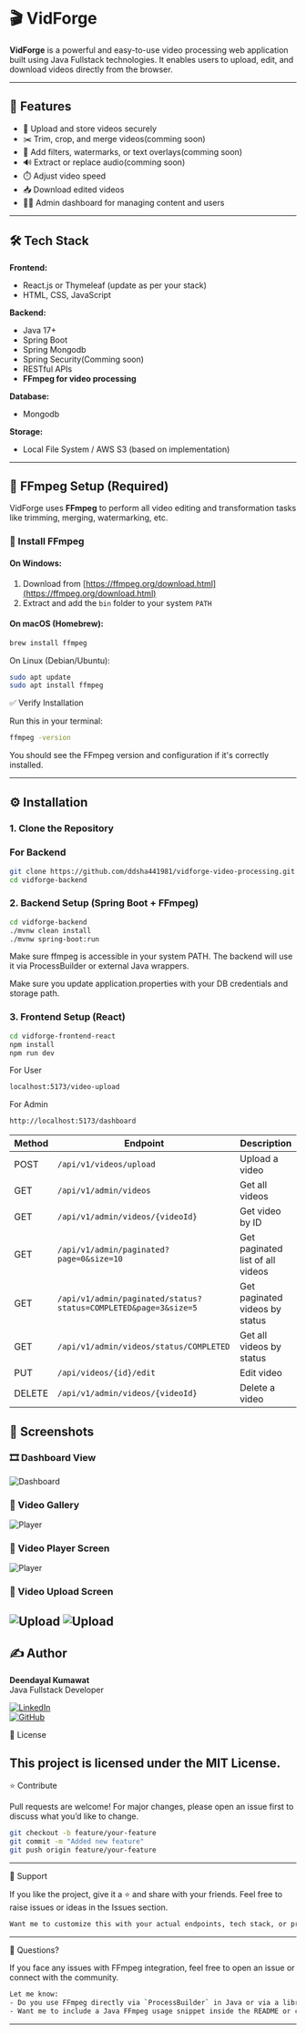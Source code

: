 # 🎬 VidForge

**VidForge** is a powerful and easy-to-use video processing web application built using Java Fullstack technologies. It enables users to upload, edit, and download videos directly from the browser.

---

## 🚀 Features

- 📁 Upload and store videos securely
- ✂️ Trim, crop, and merge videos(comming soon)
- 🎨 Add filters, watermarks, or text overlays(comming soon)
- 🔊 Extract or replace audio(comming soon)
- ⏱️ Adjust video speed
- 📥 Download edited videos
- 🧑‍💻 Admin dashboard for managing content and users

---

## 🛠️ Tech Stack

**Frontend:**
- React.js or Thymeleaf (update as per your stack)
- HTML, CSS, JavaScript

**Backend:**
- Java 17+
- Spring Boot
- Spring Mongodb
- Spring Security(Comming soon)
- RESTful APIs
- **FFmpeg for video processing**

**Database:**
- Mongodb

**Storage:**
- Local File System / AWS S3 (based on implementation)

---

## 🧰 FFmpeg Setup (Required)

VidForge uses **FFmpeg** to perform all video editing and transformation tasks like trimming, merging, watermarking, etc.

### 🔧 Install FFmpeg

#### On Windows:
1. Download from [https://ffmpeg.org/download.html](https://ffmpeg.org/download.html)
2. Extract and add the `bin` folder to your system `PATH`

#### On macOS (Homebrew):
```bash
brew install ffmpeg
```

On Linux (Debian/Ubuntu):
```bash
sudo apt update
sudo apt install ffmpeg
```

✅ Verify Installation

Run this in your terminal:
```bash
ffmpeg -version
```
You should see the FFmpeg version and configuration if it's correctly installed.

---
## ⚙️ Installation

### 1. Clone the Repository
### For Backend
```bash
git clone https://github.com/ddsha441981/vidforge-video-processing.git
cd vidforge-backend
```
### 2. Backend Setup (Spring Boot + FFmpeg)
```bash
cd vidforge-backend
./mvnw clean install
./mvnw spring-boot:run
```
Make sure ffmpeg is accessible in your system PATH. The backend will use it via ProcessBuilder or external Java wrappers.

Make sure you update application.properties with your DB credentials and storage path.
### 3. Frontend Setup (React)
```bash
cd vidforge-frontend-react
npm install
npm run dev
```
For User
```bash
localhost:5173/video-upload
```
For Admin
```bash
http://localhost:5173/dashboard
```

| **Method** | **Endpoint**                                                                 | **Description**                          |
|------------|------------------------------------------------------------------------------|------------------------------------------|
| POST       | `/api/v1/videos/upload`                                                     | Upload a video                           |
| GET        | `/api/v1/admin/videos`                                                      | Get all videos                           |
| GET        | `/api/v1/admin/videos/{videoId}`                                            | Get video by ID                          |
| GET        | `/api/v1/admin/paginated?page=0&size=10`                                    | Get paginated list of all videos         |
| GET        | `/api/v1/admin/paginated/status?status=COMPLETED&page=3&size=5`             | Get paginated videos by status           |
| GET        | `/api/v1/admin/videos/status/COMPLETED`                                     | Get all videos by status                 |
| PUT        | `/api/videos/{id}/edit`                                                     | Edit video                               |
| DELETE     | `/api/v1/admin/videos/{videoId}`                                            | Delete a video                           |


## 📸 Screenshots

### 🎞️ Dashboard View
![Dashboard](https://raw.githubusercontent.com/ddsha441981/vidforge-video-processing/main/screenshots/home.png)

### 🔧 Video Gallery
![Player](https://raw.githubusercontent.com/ddsha441981/vidforge-video-processing/main/screenshots/gallery.png)


### 🔧 Video Player Screen
![Player](https://raw.githubusercontent.com/ddsha441981/vidforge-video-processing/main/screenshots/player.png)

### 🔧 Video Upload Screen
![Upload](https://raw.githubusercontent.com/ddsha441981/vidforge-video-processing/main/screenshots/upload1.png)
![Upload](https://raw.githubusercontent.com/ddsha441981/vidforge-video-processing/main/screenshots/upload2.png)
---
## ✍️ Author

**Deendayal Kumawat**  
Java Fullstack Developer  

[![LinkedIn](https://img.shields.io/badge/LinkedIn-blue?logo=linkedin&logoColor=white)](https://www.linkedin.com/in/deendayal-kumawat/)  
[![GitHub](https://img.shields.io/badge/GitHub-black?logo=github&logoColor=white)](https://github.com/ddsha441981)


📄 License

This project is licensed under the MIT License.
---
⭐ Contribute

Pull requests are welcome! For major changes, please open an issue first to discuss what you’d like to change.

```bash
git checkout -b feature/your-feature
git commit -m "Added new feature"
git push origin feature/your-feature
```

---

🙌 Support

If you like the project, give it a ⭐ and share with your friends.
Feel free to raise issues or ideas in the Issues section.

```bash
Want me to customize this with your actual endpoints, tech stack, or project structure? Just let me know — we can polish it even more!
```
---
💬 Questions?

If you face any issues with FFmpeg integration, feel free to open an issue or connect with the community.
```bash
Let me know:
- Do you use FFmpeg directly via `ProcessBuilder` in Java or via a library like `Xabe.FFmpeg`, `Jaffree`, or others?
- Want me to include a Java FFmpeg usage snippet inside the README or code section too?
```
---

